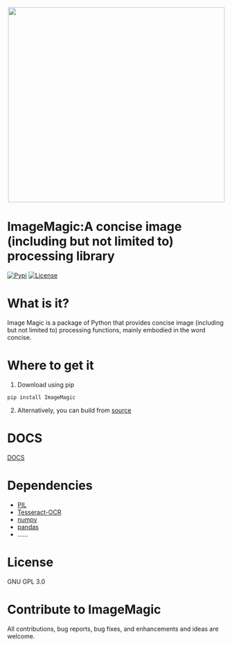 <div align="center">
  <img src="https://i.328888.xyz/2023/05/04/iPlOg8.png" width="500" height="450"><br>
</div>

# ImageMagic:A concise image (including but not limited to) processing library
[![Pypi](https://img.shields.io/badge/pypi-0.1.6-blue)]()
[![License](https://img.shields.io/badge/license-GPL3.0-yellow)]()
[![]()]()

# What is it?
Image Magic is a package of Python that provides concise image (including but not limited to) processing functions, mainly embodied in the word concise.

# Where to get it
1. Download using pip
```
pip install ImageMagic
```

2. Alternatively, you can build from [source](https://github.com/asxez/ImageMagic)

# DOCS
[DOCS](https://www.asxe.vip/2023/05/05/ImageMagic%E7%9A%84API%E6%96%87%E6%A1%A3(%E4%B8%AD%E8%8B%B1%E6%96%87%E7%89%88)/)

# Dependencies
  - [PIL](https://github.com/python-pillow/Pillow)
  - [Tesseract-OCR](https://tesseract-ocr.github.io/tessdoc/Installation.html)
  - [numpy](https://github.com/numpy/numpy)
  - [pandas](https://github.com/pandas-dev/pandas)
  - ……

# License
GNU GPL 3.0

# Contribute to ImageMagic
All contributions, bug reports, bug fixes, and enhancements and ideas are welcome.
